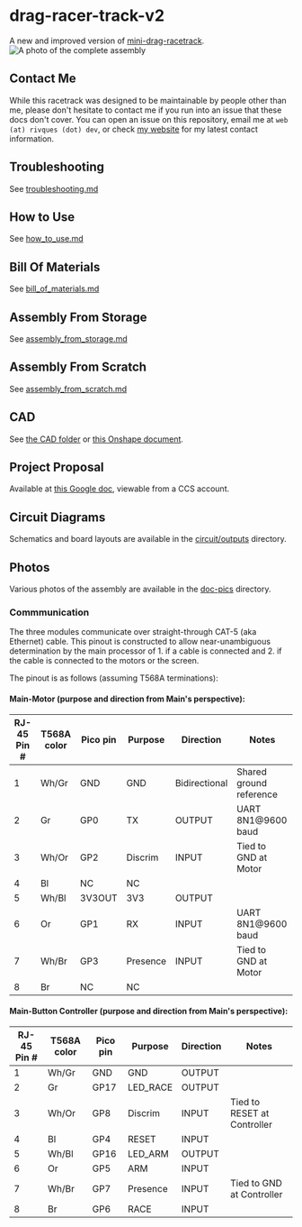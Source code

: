 # drag-racer-track-v2
A new and improved version of [mini-drag-racetrack](https://github.com/rivques/mini-drag-racetrack).
![A photo of the complete assembly](doc-pics/full_assembly.jpg)

## Contact Me
While this racetrack was designed to be maintainable by people other than me, please don't hesitate to contact me if you run into an issue that these docs don't cover.
You can open an issue on this repository, email me at `web (at) rivques (dot) dev`, or check [my website](https://rivques.dev) for my latest contact information.

## Troubleshooting
See [troubleshooting.md](docs/troubleshooting.md)

## How to Use
See [how_to_use.md](docs/how_to_use.md)

## Bill Of Materials
See [bill_of_materials.md](docs/bill_of_materials.md)

## Assembly From Storage
See [assembly_from_storage.md](docs/assembly_from_storage.md)

## Assembly From Scratch
See [assembly_from_scratch.md](docs/assembly_from_scratch.md)

## CAD
See [the CAD folder](https://github.com/rivques/drag-racer-track-v2/tree/main/cad) or [this Onshape document](https://cvilleschools.onshape.com/documents/214ca204c2fbd1332e8a9828/w/7c57c6410ddb9c7d8c5eff08/e/c34b4d3245393d7aa3c3b2bb).

## Project Proposal
Available at [this Google doc](https://docs.google.com/document/d/1fPM3jAb2btpLcQTNEUYPZXAGJ7guPSih1aArkj4l1_s/edit?usp=sharing), viewable from a CCS account.

## Circuit Diagrams
Schematics and board layouts are available in the [circuit/outputs](https://github.com/rivques/drag-racer-track-v2/tree/main/circuit/outputs) directory.

## Photos
Various photos of the assembly are available in the [doc-pics](https://github.com/rivques/drag-racer-track-v2/tree/main/doc-pics) directory.

### Commmunication
The three modules communicate over straight-through CAT-5 (aka Ethernet) cable. This pinout is constructed to allow near-unambiguous determination by the main processor of 1. if a cable is connected and 2. if the cable is connected to the motors or the screen.

The pinout is as follows (assuming T568A terminations):
#### Main-Motor (purpose and direction from Main's perspective):
RJ-45 Pin # | T568A color | Pico pin | Purpose | Direction | Notes
---|---|---|---|---|---
1|Wh/Gr|GND|GND|Bidirectional|Shared ground reference
2|Gr|GP0|TX|OUTPUT|UART 8N1@9600 baud
3|Wh/Or|GP2|Discrim|INPUT|Tied to GND at Motor
4|Bl|NC|NC||
5|Wh/Bl|3V3OUT|3V3|OUTPUT|
6|Or|GP1|RX|INPUT|UART 8N1@9600 baud
7|Wh/Br|GP3|Presence|INPUT|Tied to GND at Motor
8|Br|NC|NC||

#### Main-Button Controller (purpose and direction from Main's perspective):
RJ-45 Pin # | T568A color | Pico pin | Purpose | Direction | Notes
---|---|---|---|---|---
1|Wh/Gr|GND|GND|OUTPUT|
2|Gr|GP17|LED_RACE|OUTPUT|
3|Wh/Or|GP8|Discrim|INPUT|Tied to RESET at Controller
4|Bl|GP4|RESET|INPUT|
5|Wh/Bl|GP16|LED_ARM|OUTPUT|
6|Or|GP5|ARM|INPUT|
7|Wh/Br|GP7|Presence|INPUT|Tied to GND at Controller
8|Br|GP6|RACE|INPUT|